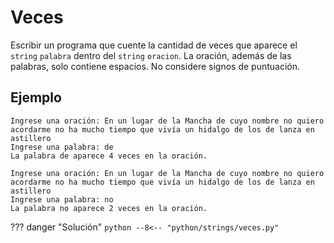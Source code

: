 # Veces

Escribir un programa que cuente la cantidad de veces que aparece el `string` `palabra` dentro del `string` `oracion`.
La oración, además de las palabras, solo contiene espacios. No considere signos de puntuación.

## Ejemplo

```
Ingrese una oración: En un lugar de la Mancha de cuyo nombre no quiero acordarme no ha mucho tiempo que vivía un hidalgo de los de lanza en astillero
Ingrese una palabra: de
La palabra de aparece 4 veces en la oración.
```
```
Ingrese una oración: En un lugar de la Mancha de cuyo nombre no quiero acordarme no ha mucho tiempo que vivía un hidalgo de los de lanza en astillero
Ingrese una palabra: no
La palabra no aparece 2 veces en la oración.
```

??? danger "Solución"
    ```python
    --8<-- "python/strings/veces.py"
    ```